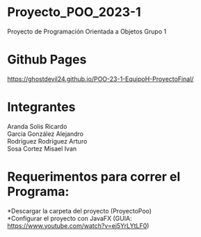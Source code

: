 # Proyecto_POO_2023-1
Proyecto de Programación Orientada a Objetos  Grupo 1
# Github Pages
https://ghostdevil24.github.io/POO-23-1-EquipoH-ProyectoFinal/
# Integrantes
Aranda Solis Ricardo  <br />
García González Alejandro  <br />
Rodríguez Rodríguez Arturo  <br />
Sosa Cortez Misael Ivan  <br />
# Requerimentos para correr el Programa:
*Descargar la carpeta del proyecto (ProyectoPoo)  <br />
*Configurar el proyecto con JavaFX (GUIA: https://www.youtube.com/watch?v=ej5YrLYtLF0)  <br />
